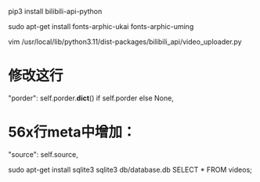 pip3 install bilibili-api-python

sudo apt-get install fonts-arphic-ukai fonts-arphic-uming

vim /usr/local/lib/python3.11/dist-packages/bilibili_api/video_uploader.py
# 修改这行
"porder": self.porder.__dict__() if self.porder else None,
# 56x行meta中增加：
"source": self.source,

sudo apt-get install sqlite3
sqlite3 db/database.db
SELECT * FROM videos;